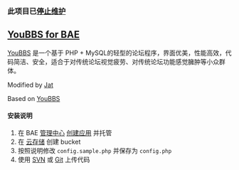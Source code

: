 ### 此项目已[停止维护](http://www.sinosky.org/youbbs-for-bae-stop-to-update.html)

## [YouBBS for BAE](http://bbs.sinosky.org/)

[YouBBS](http://youbbs.sinaapp.com) 是一个基于 PHP + MySQL的轻型的论坛程序，界面优美，性能高效，代码简洁、安全，适合于对传统论坛视觉疲劳、对传统论坛功能感觉臃肿等小众群体。

Modified by [Jat](http://www.sinosky.org/)

Based on [YouBBS](https://github.com/ego008/youbbs)

#### 安装说明
1. 在 BAE [管理中心](http://developer.baidu.com/dev) [创建应用](http://developer.baidu.com/dev#/create) 并托管
2. 在 [云存储](http://developer.baidu.com/bae/bcs/bucket/) 创建 bucket
3. 按照说明修改 `config.sample.php` 并保存为 `config.php`
4. 使用 [SVN](http://developer.baidu.com/wiki/index.php?title=docs/cplat/rt/manage/svn) 或 [Git](http://developer.baidu.com/wiki/index.php?title=docs/cplat/rt/manage/git) 上传代码
